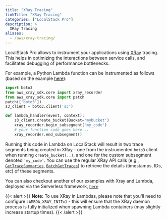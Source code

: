 ```yaml
---
title: "XRay Tracing"
linkTitle: "XRay Tracing"
categories: ["LocalStack Pro"]
description: >
  XRay Tracing
aliases:
  - /aws/xray-tracing/
---
```


LocalStack Pro allows to instrument your applications using [XRay](https://aws.amazon.com/xray/) tracing. This helps in optimizing the interactions between service calls, and facilitates debugging of performance bottlenecks.

For example, a Python Lambda function can be instrumented as follows (based on the example [here](https://docs.aws.amazon.com/lambda/latest/dg/python-tracing.html)):

```python
import boto3
from aws_xray_sdk.core import xray_recorder
from aws_xray_sdk.core import patch
patch(['boto3'])
s3_client = boto3.client('s3')

def lambda_handler(event, context):
    s3_client.create_bucket(Bucket='mybucket')
    xray_recorder.begin_subsegment('my_code')
    # your function code goes here...
    xray_recorder.end_subsegment()
```

Running this code in Lambda on LocalStack will result in two trace segments being created in XRay - one from the instrumented `boto3` client when running `create_bucket(..)`, and one for the custom subsegment denoted `'my_code'`. You can use the regular XRay API calls (e.g., [`GetTraceSummaries`](https://docs.aws.amazon.com/xray/latest/api/API_GetTraceSummaries.html), [`BatchGetTraces`](https://docs.aws.amazon.com/xray/latest/api/API_BatchGetTraces.html)) to retrieve the details (timestamps, IDs, etc) of these segments.

You can also checkout another of our examples with Xray and Lambda, deployed via the Serverless framework, [`here`](https://github.com/localstack/localstack-pro-samples/tree/master/lambda-xray)

{{< alert >}}
**Note:** To use XRay in Lambdas, please note that you'll need to configure `LAMBDA_XRAY_INIT=1` - this will ensure that the XRay daemon process is fully initialized when spawning Lambda containers (may slightly increase startup times).
{{< /alert >}}

